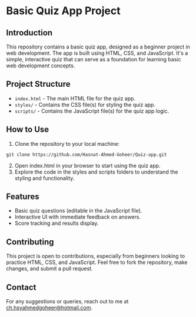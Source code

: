 # Basic Quiz App Project

## Introduction

This repository contains a basic quiz app, designed as a beginner project in web development. The app is built using HTML, CSS, and JavaScript. It's a simple, interactive quiz that can serve as a foundation for learning basic web development concepts.

## Project Structure

- `index.html` - The main HTML file for the quiz app.
- `styles/` - Contains the CSS file(s) for styling the quiz app.
- `scripts/` - Contains the JavaScript file(s) for the quiz app logic.

## How to Use

1. Clone the repository to your local machine:
```
git clone https://github.com/Hasnat-Ahmed-Goheer/Quiz-app.git
```
2. Open index.html in your browser to start using the quiz app.
3. Explore the code in the styles and scripts folders to understand the styling and functionality.


## Features
- Basic quiz questions (editable in the JavaScript file).
- Interactive UI with immediate feedback on answers.
- Score tracking and results display.

## Contributing
This project is open to contributions, especially from beginners looking to practice HTML, CSS, and JavaScript. Feel free to fork the repository, make changes, and submit a pull request.

## Contact
For any suggestions or queries, reach out to me at [ch.hsyahmedgoheer@hotmail.com](mailto:ch.hsyahmedgoheer@hotmail.com).
